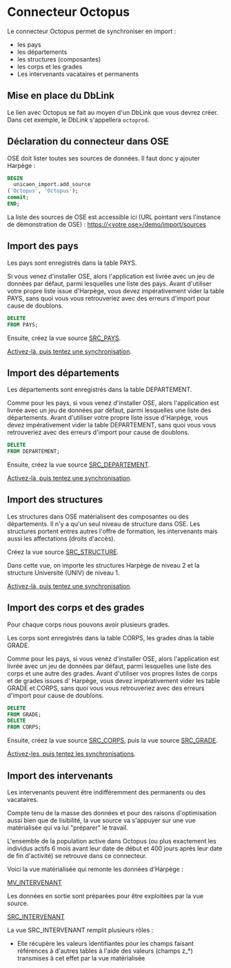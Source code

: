 # Connecteur Octopus

Le connecteur Octopus permet de synchroniser en import :

* les pays
* les départements
* les structures (composantes)
* les corps et les grades
* Les intervenants vacataires et permanents

## Mise en place du DbLink

Le lien avec Octopus se fait au moyen d'un DbLink que vous devrez créer. Dans cet exemple, le DbLink s'appellera `octoprod`.

## Déclaration du connecteur dans OSE

OSE doit lister toutes ses sources de données. Il faut donc y ajouter Harpège :

```sql
BEGIN
  unicaen_import.add_source
('Octopus', 'Octopus');
commit;
END;
```

La liste des sources de OSE est accessible ici (URL pointant vers l'instance de démonstration de OSE) :
[https://\<votre ose\>/demo/import/sources](https://ose.unicaen.fr/demo/import/sources)

## Import des pays

Les pays sont enregistrés dans la table PAYS.

Si vous venez d'installer OSE, alors l'application est livrée avec un jeu de données par défaut, parmi lesquelles une liste
des pays. Avant d'utiliser votre propre liste issue d'Harpège, vous devez impérativement vider la table PAYS, sans quoi vous
vous retrouveriez avec des erreurs d'import pour cause de doublons.

```sql
DELETE
FROM PAYS;
```

Ensuite, créez la vue source [SRC_PAYS](SRC_PAYS.sql).

[Activez-là, puis tentez une synchronisation](../activer-synchroniser.md).

## Import des départements

Les départements sont enregistrés dans la table DEPARTEMENT.

Comme pour les pays, si vous venez d'installer OSE, alors l'application est livrée avec un jeu de données par défaut, parmi
lesquelles une liste des départements. Avant d'utiliser votre propre liste issue d'Harpège, vous devez impérativement vider la
table DEPARTEMENT, sans quoi vous vous retrouveriez avec des erreurs d'import pour cause de doublons.

```sql
DELETE
FROM DEPARTEMENT;
```

Ensuite, créez la vue source [SRC_DEPARTEMENT](SRC_DEPARTEMENT.sql).

[Activez-là, puis tentez une synchronisation](../activer-synchroniser.md).

## Import des structures

Les structures dans OSE matérialisent des composantes ou des départements. Il n'y a qu'un seul niveau de structure dans OSE.
Les structures portent entres autres l'offre de formation, les intervenants mais aussi les affectations (droits d'accès).

Créez la vue source [SRC_STRUCTURE](SRC_STRUCTURE.sql).

Dans cette vue, on importe les structures Harpège de niveau 2 et la structure Université (UNIV) de niveau 1.

[Activez-là, puis tentez une synchronisation](../activer-synchroniser.md).

## Import des corps et des grades

Pour chaque corps nous pouvons avoir plusieurs grades.

Les corps sont enregistrés dans la table CORPS, les grades dnas la table GRADE.

Comme pour les pays, si vous venez d'installer OSE, alors l'application est livrée avec un jeu de données par défaut, parmi
lesquelles une liste des corps et une autre des grades. Avant d'utiliser vos propres listes de corps et de grades issues d'
Harpège, vous devez impérativement vider les table GRADE et CORPS, sans quoi vous vous retrouveriez avec des erreurs d'import
pour cause de doublons.

```sql
DELETE
FROM GRADE;
DELETE
FROM CORPS;
```

Ensuite, créez la vue source [SRC_CORPS](SRC_CORPS.sql), puis la vue source [SRC_GRADE](SRC_GRADE.sql).

[Activez-les, puis tentez les synchronisations](../activer-synchroniser.md).

## Import des intervenants

Les intervenants peuvent être indifféremment des permanents ou des vacataires.

Compte tenu de la masse des données et pour des raisons d'optimisation aussi bien que de lisibilité, la vue source va
s'appuyer sur une vue matérialisée qui va lui "préparer" le travail.

L'ensemble de la population active dans Octopus (ou plus exactement les individus actifs 6 mois avant leur date de début et
400 jours après leur date de fin d'activité)
se retrouve dans ce connecteur.

Voici la vue matérialisée qui remonte les données d'Harpège :

[MV_INTERVENANT](MV_INTERVENANT.sql)

Les données en sortie sont préparées pour être exploitées par la vue source.

[SRC_INTERVENANT](SRC_INTERVENANT.sql)

La vue SRC_INTERVENANT remplit plusieurs rôles :

* Elle récupère les valeurs identifiantes pour les champs faisant références à d'autres tables à l'aide des valeurs (champs
  z_*) transmises à cet effet par la vue matérialisée

